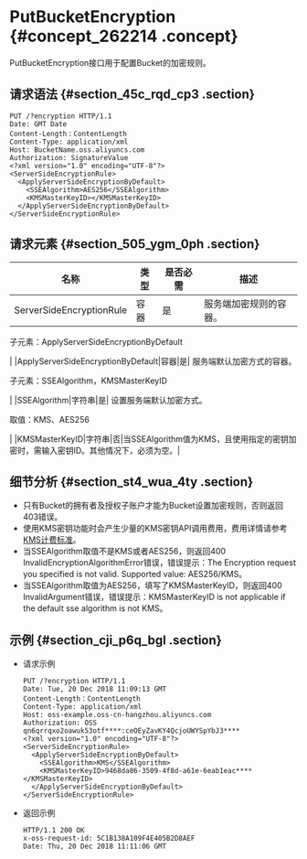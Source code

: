 # PutBucketEncryption {#concept_262214 .concept}

PutBucketEncryption接口用于配置Bucket的加密规则。

## 请求语法 {#section_45c_rqd_cp3 .section}

``` {#codeblock_ak9_pgk_vei}
PUT /?encryption HTTP/1.1
Date: GMT Date
Content-Length：ContentLength
Content-Type: application/xml
Host: BucketName.oss.aliyuncs.com
Authorization: SignatureValue
<?xml version="1.0" encoding="UTF-8"?>
<ServerSideEncryptionRule>
  <ApplyServerSideEncryptionByDefault>
    <SSEAlgorithm>AES256</SSEAlgorithm>
    <KMSMasterKeyID></KMSMasterKeyID>
  </ApplyServerSideEncryptionByDefault>
</ServerSideEncryptionRule>
```

## 请求元素 {#section_505_ygm_0ph .section}

|名称|类型|是否必需|描述|
|--|--|----|--|
|ServerSideEncryptionRule|容器|是| 服务端加密规则的容器。

 子元素：ApplyServerSideEncryptionByDefault

 |
|ApplyServerSideEncryptionByDefault|容器|是| 服务端默认加密方式的容器。

 子元素：SSEAlgorithm，KMSMasterKeyID

 |
|SSEAlgorithm|字符串|是| 设置服务端默认加密方式。

 取值：KMS、AES256

 |
|KMSMasterKeyID|字符串|否|当SSEAlgorithm值为KMS，且使用指定的密钥加密时，需输入密钥ID。其他情况下，必须为空。|

## 细节分析 {#section_st4_wua_4ty .section}

-   只有Bucket的拥有者及授权子账户才能为Bucket设置加密规则，否则返回403错误。
-   使用KMS密钥功能时会产生少量的KMS密钥API调用费用，费用详情请参考[KMS计费标准](../../../../cn.zh-CN/产品定价/计费方式.md#section_br1_k3j_kfb)。
-   当SSEAlgorithm取值不是KMS或者AES256，则返回400 InvalidEncryptionAlgorithmError错误，错误提示：The Encryption request you specified is not valid. Supported value: AES256/KMS。
-   当SSEAlgorithm取值为AES256，填写了KMSMasterKeyID，则返回400 InvalidArgument错误，错误提示：KMSMasterKeyID is not applicable if the default sse algorithm is not KMS。

## 示例 {#section_cji_p6q_bgl .section}

-   请求示例

    ``` {#codeblock_0qh_t1t_isn}
    PUT /?encryption HTTP/1.1
    Date: Tue, 20 Dec 2018 11:09:13 GMT
    Content-Length：ContentLength
    Content-Type: application/xml
    Host: oss-example.oss-cn-hangzhou.aliyuncs.com
    Authorization: OSS qn6qrrqxo2oawuk53otf****:ceOEyZavKY4QcjoUWYSpYbJ3****
    <?xml version="1.0" encoding="UTF-8"?>
    <ServerSideEncryptionRule>
      <ApplyServerSideEncryptionByDefault>
        <SSEAlgorithm>KMS</SSEAlgorithm>
        <KMSMasterKeyID>9468da86-3509-4f8d-a61e-6eab1eac****</KMSMasterKeyID>
      </ApplyServerSideEncryptionByDefault>
    </ServerSideEncryptionRule>
    ```

-   返回示例

    ``` {#codeblock_lui_yna_sge}
    HTTP/1.1 200 OK
    x-oss-request-id: 5C1B138A109F4E405B2D8AEF
    Date: Thu, 20 Dec 2018 11:11:06 GMT
    ```


